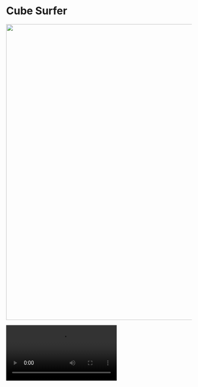 # **Cube Surfer**

<div>
<div>
  <img height="800px" src="https://github.com/greSvoI/CubeSurfer/blob/main/ScreenShot/image_001_0002.jpg">
</div>
</div>


![Trailer](https://github.com/greSvoI/CubeSurfer/blob/main/ScreenShot/movie_003.mp4)
